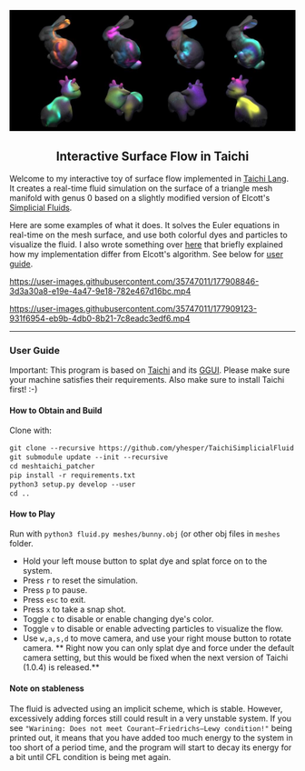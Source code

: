 <p align="center">
 <img width=700px src="media/teaser.jpeg" alt="Project logo">
</p>
<h2 align="center">Interactive Surface Flow in Taichi</h2>

 Welcome to my interactive toy of surface flow implemented in [Taichi Lang](https://github.com/taichi-dev/taichi). It creates a real-time fluid simulation on the surface of a triangle mesh manifold with genus 0 based on a slightly modified version of Elcott's [Simplicial Fluids](http://www.geometry.caltech.edu/pubs/ETKSD07.pdf). 

Here are some examples of what it does. It solves the Euler equations in real-time on the mesh surface, and use both colorful dyes and particles to visualize the fluid. I also wrote something over [here](https://yhesper.github.io/projects/2_project_simpfluid/) that briefly explained how my implementation differ from Elcott's algorithm. See below for [user guide](#user-guide). 



https://user-images.githubusercontent.com/35747011/177908846-3d3a30a8-e19e-4a47-9e18-782e467d16bc.mp4




https://user-images.githubusercontent.com/35747011/177909123-931f6954-eb9b-4db0-8b21-7c8eadc3edf6.mp4





---

### User Guide

Important: This program is based on [Taichi](https://docs.taichi.graphics/docs/) and its [GGUI](https://docs.taichi-lang.org/docs/ggui). Please make sure your machine satisfies their requirements. Also make sure to install Taichi first! :-) 


#### How to Obtain and Build

Clone with:

```
git clone --recursive https://github.com/yhesper/TaichiSimplicialFluid
git submodule update --init --recursive
cd meshtaichi_patcher
pip install -r requirements.txt
python3 setup.py develop --user
cd ..
```


#### How to Play

Run with ```python3 fluid.py meshes/bunny.obj``` (or other obj files in ```meshes``` folder.

* Hold your left mouse button to splat dye and splat force on to the system. 
* Press ```r``` to reset the simulation.
* Press ```p``` to pause.
* Press ```esc``` to exit.
* Press ```x``` to take a snap shot.
* Toggle ```c``` to disable or enable changing dye's color.
* Toggle ```v``` to disable or enable advecting particles to visualize the flow.
* Use ```w,a,s,d``` to move camera, and use your right mouse button to rotate camera. ** Right now you can only splat dye and force under the default camera setting, but this would be fixed when the next version of Taichi (1.0.4) is released.**


#### Note on stableness

The fluid is advected using an implicit scheme, which is stable. However, excessively adding forces still could result in a very unstable system. If you see ```"Warining: Does not meet Courant–Friedrichs–Lewy condition!"``` being printed out, it means that you have added too much energy to the system  in too short of a period time, and the program will start to decay its energy for a bit until CFL condition is being met again.

